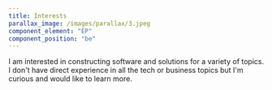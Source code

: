 ```yaml
---
title: Interests
parallax_image: /images/parallax/3.jpeg
component_element: "EP"
component_position: "be"
---
```


I am interested in constructing software and solutions for a variety of topics. I don't have direct experience in all the tech or business topics but I'm curious and would like to learn more.
